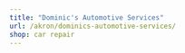 ```yaml
---
title: "Dominic's Automotive Services"
url: /akron/dominics-automotive-services/
shop: car repair
---
```


